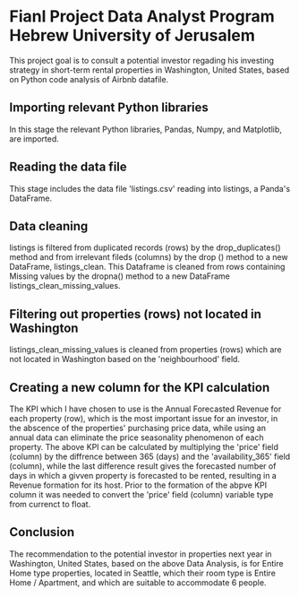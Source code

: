 # Fianl Project Data Analyst Program Hebrew University of Jerusalem
This project goal is to consult a potential investor regading his investing strategy in short-term rental properties in Washington, United States, based on Python code analysis of Airbnb datafile.

## Importing relevant Python libraries
In this stage the relevant Python libraries, Pandas, Numpy, and Matplotlib, are imported.

## Reading the data file
This stage includes the data file 'listings.csv' reading into listings, a Panda's DataFrame.

## Data cleaning
listings is filtered from duplicated records (rows) by the drop_duplicates() method and from irrelevant fileds (columns) by the drop () method to a new DataFrame, listings_clean. 
This Dataframe is cleaned from rows containing Missing values by the dropna() method to a new DataFrame listings_clean_missing_values.

## Filtering out properties (rows) not located in Washington
listings_clean_missing_values is cleaned from properties (rows) which are not located in Washington based on the 'neighbourhood' field.

## Creating a new column for the KPI calculation
The KPI which I have chosen to use is the Annual Forecasted Revenue for each property (row), which is the most important issue for an investor, in the abscence of the properties' purchasing price data,
while using an annual data can eliminate the price seasonality phenomenon of each property. 
The above KPI can be calculated by multiplying the 'price' field (column) by the diffrence between 365 (days) and the 'availability_365' field (column), while the last difference result gives the forecasted
number of days in which a givven property is forecasted to be rented, resulting in a Revenue formation for its host.
Prior to the formation of the abpve KPI column it was needed to convert the 'price' field (column) variable type from currenct to float.  

## Conclusion
The recommendation to the potential investor in properties next year in Washington, United States, based on the above Data Analysis, is for Entire Home type properties, located in Seattle, which their room type is
Entire Home / Apartment, and which are suitable to accommodate 6 people.
